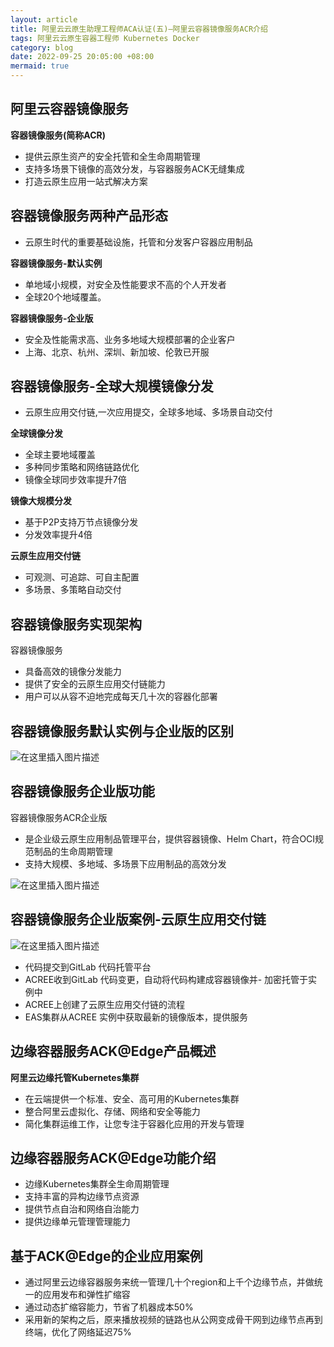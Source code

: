 ```yaml
---
layout: article
title: 阿里云云原生助理工程师ACA认证(五)—阿里云容器镜像服务ACR介绍
tags: 阿里云云原生容器工程师 Kubernetes Docker
category: blog
date: 2022-09-25 20:05:00 +08:00
mermaid: true
---
```

## 阿里云容器镜像服务
**容器镜像服务(简称ACR)**

- 提供云原生资产的安全托管和全生命周期管理
- 支持多场景下镜像的高效分发，与容器服务ACK无缝集成
- 打造云原生应用一站式解决方案

## 容器镜像服务两种产品形态
- 云原生时代的重要基础设施，托管和分发客户容器应用制品

**容器镜像服务-默认实例**

- 单地域小规模，对安全及性能要求不高的个人开发者
- 全球20个地域覆盖。

**容器镜像服务-企业版**

- 安全及性能需求高、业务多地域大规模部署的企业客户
- 上海、北京、杭州、深圳、新加坡、伦敦已开服

## 容器镜像服务-全球大规模镜像分发

- 云原生应用交付链,一次应用提交，全球多地域、多场景自动交付

**全球镜像分发**

- 全球主要地域覆盖
- 多种同步策略和网络链路优化
- 镜像全球同步效率提升7倍

**镜像大规模分发**

- 基于P2P支持万节点镜像分发
- 分发效率提升4倍

**云原生应用交付链**

- 可观测、可追踪、可自主配置
- 多场景、多策略自动交付

## 容器镜像服务实现架构
容器镜像服务

- 具备高效的镜像分发能力
- 提供了安全的云原生应用交付链能力
- 用户可以从容不迫地完成每天几十次的容器化部署

## 容器镜像服务默认实例与企业版的区别

![在这里插入图片描述](https://img-blog.csdnimg.cn/a88e69d1d1c14178ac2a730b30ab6733.png)

## 容器镜像服务企业版功能
容器镜像服务ACR企业版

- 是企业级云原生应用制品管理平台，提供容器镜像、Helm Chart，符合OCI规范制品的生命周期管理
- 支持大规模、多地域、多场景下应用制品的高效分发

![在这里插入图片描述](https://img-blog.csdnimg.cn/1e335264ee534486b8368c1da86844ff.png)


## 容器镜像服务企业版案例-云原生应用交付链
![在这里插入图片描述](https://img-blog.csdnimg.cn/b0f89a88cc9f486f8472b9295a9ae24f.png)

- 代码提交到GitLab 代码托管平台
- ACREE收到GitLab 代码变更，自动将代码构建成容器镜像并-   加密托管于实例中
- ACREE上创建了云原生应用交付链的流程
- EAS集群从ACREE 实例中获取最新的镜像版本，提供服务

## 边缘容器服务ACK@Edge产品概述
**阿里云边缘托管Kubernetes集群**

- 在云端提供一个标准、安全、高可用的Kubernetes集群
- 整合阿里云虚拟化、存储、网络和安全等能力
- 简化集群运维工作，让您专注于容器化应用的开发与管理

## 边缘容器服务ACK@Edge功能介绍

- 边缘Kubernetes集群全生命周期管理
- 支持丰富的异构边缘节点资源
- 提供节点自治和网络自治能力
- 提供边缘单元管理管理能力

## 基于ACK@Edge的企业应用案例
- 通过阿里云边缘容器服务来统一管理几十个region和上千个边缘节点，并做统一的应用发布和弹性扩缩容
- 通过动态扩缩容能力，节省了机器成本50%
- 采用新的架构之后，原来播放视频的链路也从公网变成骨干网到边缘节点再到终端，优化了网络延迟75%



